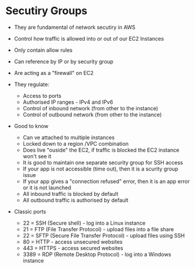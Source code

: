 # Secutiry Groups

- They are fundamental of network secutiry in AWS
- Control how traffic is allowed into or out of our EC2 Instances

- Only contain allow rules
- Can reference by IP or by security group

- Are acting as a "firewall" on EC2
- They regulate:
    - Access to ports
    - Authorised IP ranges - IPv4 and IPv6
    - Control of inbound network (from other to the instance)
    - Control of outbound network (from other to the instance)

- Good to know
    - Can ve attached to multiple instances
    - Locked down to a region /VPC combination
    - Does live "ouside" the EC2, if traffic is blocked the EC2 instance won't see it
    - It is good to maintain one separate security group for SSH access
    - If your app is not accessible (time out), then it is a scurity group issue
    - If your app gives a "connection refused" error, then it is an app error or it is not launched
    - All inbound traffic is blocked by default
    - All outbound traffic is authorised by default

- Classic ports
    - 22 = SSH (Secure shell) - log into a Linux instance
    - 21 = FTP (File Transfer Protocol) - upload files into a file share
    - 22 = SFTP (Secure File Transfer Protocol) - upload files using SSH
    - 80 = HTTP - access unsecured websites
    - 443 = HTTPS - access secured websites
    - 3389 = RDP (Remote Desktop Protocol) - log into a Windows instance
